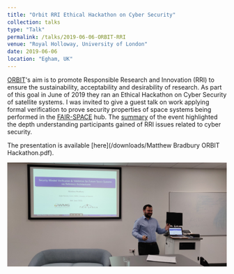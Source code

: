 ```yaml
---
title: "Orbit RRI Ethical Hackathon on Cyber Security"
collection: talks
type: "Talk"
permalink: /talks/2019-06-06-ORBIT-RRI
venue: "Royal Holloway, University of London"
date: 2019-06-06
location: "Egham, UK"
---
```


[ORBIT](https://www.orbit-rri.org)'s aim is to promote Responsible Research and Innovation (RRI) to ensure the sustainability, acceptability and desirability of research. As part of this goal in June of 2019 they ran an Ethical Hackathon on Cyber Security of satellite systems. I was invited to give a guest talk on work applying formal verification to prove security properties of space systems being performed in the [FAIR-SPACE](/projects/project-4-FAIR-SPACE) hub. The [summary](https://www.orbit-rri.org/blog/2019/06/07/orbit-delivered-first-ethical-hackathon-royal-holloway/) of the event highlighted the depth understanding participants gained of RRI issues related to cyber security.

<!-- readmore -->

The presentation is available [here](/downloads/Matthew Bradbury ORBIT Hackathon.pdf).

![Giving Presentation](/images/orbit-rri-presenting.jfif)
